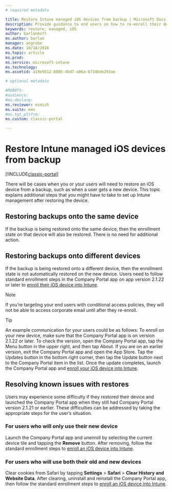```yaml
---
# required metadata

title: Restore Intune managed iOS devices from backup | Microsoft Docs
description: Provide guidance to end users on how to re-enroll their devices after restoring from backup.
keywords: restore, managed, iOS
author: barlanmsft
ms.author: barlan
manager: angrobe
ms.date: 10/18/2016
ms.topic: article
ms.prod:
ms.service: microsoft-intune
ms.technology:
ms.assetid: a19e5612-8805-4bd7-a86a-b734bde293ae

# optional metadata

#ROBOTS:
#audience:
#ms.devlang:
ms.reviewer: esmich
ms.suite: ems
#ms.tgt_pltfrm:
ms.custom: classic-portal

---
```


# Restore Intune managed iOS devices from backup

[!INCLUDE[classic-portal](../includes/classic-portal.md)]

There will be cases when you or your users will need to restore an iOS device from a backup, such as when a user gets a new device. This topic explains additional steps that you might have to take to set up Intune management after restoring the device.

## Restoring backups onto the same device

If the backup is being restored onto the same device, then the enrollment state on that device will also be restored. There is no need for additional action.

## Restoring backups onto different devices

If the backup is being restored onto a different device, then the enrollment state is not automatically restored on the new device. Users need to follow standard enrollment steps in the Company Portal app on app version 2.1.22 or later to [enroll their iOS device into Intune](/Intune/EndUser/enroll-your-device-in-intune-ios).

> [!NOTE]
> If you’re targeting your end users with conditional access policies, they will not be able to access corporate email until after they re-enroll.

> [!TIP]
> An example communication for your users could be as follows:
To enroll on your new device, make sure that the Company Portal app is on version 2.1.22 or later. To check the version, open the Company Portal app, tap the Menu button in the upper right, and then tap About. If you are on an earlier version, exit the Company Portal app and open the App Store. Tap the Updates button in the bottom right corner, then tap the Update button next to the Company Portal item in the list. Once the update completes, launch the Company Portal app and [enroll your iOS device into Intune](/Intune/EndUser/enroll-your-device-in-intune-ios).

## Resolving known issues with restores

Users may experience some difficulty if they restored their device and launched the Company Portal app when they still had Company Portal version 2.1.21 or earlier. These difficulties can be addressed by taking the appropriate steps for the user’s situation.

### For users who will only use their new device
Launch the Company Portal app and unenroll by selecting the current device tile and tapping the __Remove__ button. After removing, follow the standard enrollment steps to [enroll an iOS device into Intune](/Intune/EndUser/enroll-your-device-in-intune-ios).

### For users who will use both their old and new devices
Clear cookies from Safari by tapping __Settings__ > __Safari__ > __Clear History and Website Data__. After clearing,  uninstall and reinstall the Company Portal app, then follow the standard enrollment steps to [enroll an iOS device into Intune](/Intune/EndUser/enroll-your-device-in-intune-ios).
